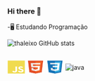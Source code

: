 ### Hi there 👋

-🖥️ Estudando Programação

![thaleixo GitHub stats](https://github-readme-stats.vercel.app/api?username=thaleixo&show_icons=true&theme=dark)

<div style="display: inline_block"><br>
  <img align="center" alt="Js" height="30" width="40" src="https://raw.githubusercontent.com/devicons/devicon/master/icons/javascript/javascript-plain.svg">
  <img align="center" alt="HTML" height="30" width="40" src="https://raw.githubusercontent.com/devicons/devicon/master/icons/html5/html5-original.svg">
  <img align="center" alt="CSS" height="30" width="40" src="https://raw.githubusercontent.com/devicons/devicon/master/icons/css3/css3-original.svg">
  <img align="center" alt="java"height="30" width="40" src="https://cdn.jsdelivr.net/gh/devicons/devicon/icons/java/java-original.svg" />


</div>





